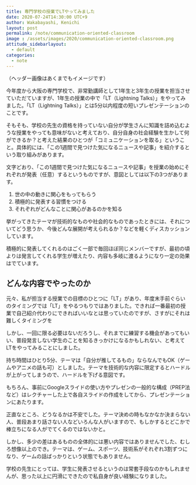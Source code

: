 ```yaml
---
title: 専門学校の授業でLTやってみました
date: 2020-07-24T14:30:00 UTC+9
author: Wakabayashi, Kenichi
layout: post
permalink: /note/communication-oriented-classroom
image : /assets/images/2020/communication-oriented-classroom.png
attitude_sidebarlayout:
  - default
categories:
  - note
---
```

（ヘッダー画像はあくまでもイメージです）

今年度から大阪の専門学校で、非常勤講師として1年生と3年生の授業を担当させていただていますが、1年生の授業の中で「LT（Lightning Talks）」をやってみました。「LT（Lightning Talks）」とは5分以内程度の短いプレゼンテーションのことです。

そもそも、学校の先生の資格を持っていない自分が学生さんに知識を詰め込むような授業をやっても意味がないと考えており、自分自身の社会経験を生かして何ができるか？と考えた結果のひとつが「コミュニケーションを取る」ということ。具体的には、「この1週間で見つけた気になるニュースや記事」を紹介するという取り組みがあります。

文字どおり、「この1週間で見つけた気になるニュースや記事」を授業の始めにそれぞれが発表（任意）するというものですが、意図としては以下の3つがあります。

1. 世の中の動きに関心をもってもらう
2. 積極的に発表する習慣をつける
3. それぞれがどんなことに関心があるのかを知る

挙がってきたテーマが技術的なものや社会的なものであったときには、それについてどう思うか、今後どんな展開が考えられるか？などを軽くディスカッションしています。

積極的に発表してくれるのはごく一部で毎回ほぼ同じメンバーですが、最初の頃よりは発言してくれる学生が増えたり、内容も多岐に渡るようになり一定の効果はでています。

## どんな内容でやったのか
元々、私が担当する授業での目標のひとつに「LT」があり、年度末手前ぐらいのタイミングでは「LT」をやるつもりではありました。できれば一番最初の授業で自己紹介代わりにできればいいなとは思っていたのですが、さすがにそれは難しくタイミングを

しかし、一回に限る必要はないだろうし、それまでに練習する機会があってもいい、普段発言しない学生のことを知るきっかけになるかもしれない、と考えてLTをやってみることにしました。

持ち時間はひとり5分、テーマは「自分が推してるもの」ならなんでもOK（ゲームやアニメの話も可）としました。テーマを技術的な内容に限定するとハードルが上がってしまうので、ハードルを下げる意図です。

もちろん、事前にGoogleスライドの使い方やプレゼンの一般的な構成（PREP法など）はレクチャーした上で各自スライドの作成をしてから、プレゼンテーションにあたります。

正直なところ、どうなるかは不安でした。テーマ決めの時もなかなか決まらない人、普段あまり話さない人などいろんな人がいますので、もしかするとどこかで棒立ちになる人がでてくるのではないかと。

しかし、多少の差はあるものの全体的には悪い内容ではありませんでした、むしろ想像以上のでき。テーマは、ゲーム、スポーツ、技術系がそれぞれ3割ずつになり、ゲームの話ばっかりという状態でもありません。

学校の先生にとっては、学生に発表させるというのは常套手段なのかもしれませんが、思った以上に円滑にできたので私自身が良い経験になりました。
